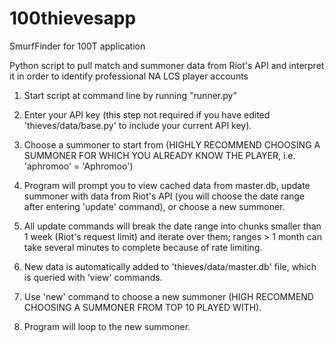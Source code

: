 # 100thievesapp
SmurfFinder for 100T application

Python script to pull match and summoner data from Riot's API and interpret it in order to identify professional NA LCS player accounts

1. Start script at command line by running "runner.py"

2. Enter your API key (this step not required if you have edited 'thieves/data/base.py' to include your current API key).

3. Choose a summoner to start from (HIGHLY RECOMMEND CHOOSING A SUMMONER FOR WHICH YOU ALREADY KNOW THE PLAYER, i.e. 'aphromoo' = 'Aphromoo')

4. Program will prompt you to view cached data from master.db, update summoner with data from Riot's API (you will choose the date range after entering 'update' command), or choose a new summoner.

5. All update commands will break the date range into chunks smaller than 1 week (Riot's request limit) and iterate over them; ranges > 1 month can take several minutes to complete because of rate limiting.

6. New data is automatically added to 'thieves/data/master.db' file, which is queried with 'view' commands.

7. Use 'new' command to choose a new summoner (HIGH RECOMMEND CHOOSING A SUMMONER FROM TOP 10 PLAYED WITH).

8. Program will loop to the new summoner.
